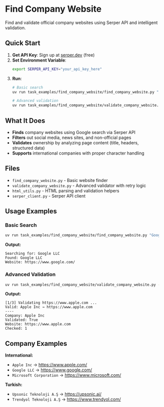 # Find Company Website

Find and validate official company websites using Serper API and intelligent validation.

## Quick Start

1. **Get API Key**: Sign up at [serper.dev](https://serper.dev/) (free)
2. **Set Environment Variable**:
   ```bash
   export SERPER_API_KEY="your_api_key_here"
   ```
3. **Run**:
   ```bash
   # Basic search
   uv run task_examples/find_company_website/find_company_website.py "Apple Inc"
   
   # Advanced validation
   uv run task_examples/find_company_website/validate_company_website.py --company "Apple Inc"
   ```

## What It Does

- **Finds** company websites using Google search via Serper API
- **Filters** out social media, news sites, and non-official pages
- **Validates** ownership by analyzing page content (title, headers, structured data)
- **Supports** international companies with proper character handling

## Files

- `find_company_website.py` - Basic website finder
- `validate_company_website.py` - Advanced validator with retry logic
- `html_utils.py` - HTML parsing and validation helpers
- `serper_client.py` - Serper API client

## Usage Examples

### Basic Search
```bash
uv run task_examples/find_company_website/find_company_website.py "Google LLC"
```

**Output:**
```
Searching for: Google LLC
Found: Google LLC
Website: https://www.google.com/
```

### Advanced Validation
```bash
uv run task_examples/find_company_website/validate_company_website.py --company "Apple Inc"
```

**Output:**
```
[1/3] Validating https://www.apple.com ...
Valid: Apple Inc → https://www.apple.com
----
Company: Apple Inc
Validated: True
Website: https://www.apple.com
Checked: 1
```

## Company Examples

**International:**
- `Apple Inc` → https://www.apple.com/
- `Google LLC` → https://www.google.com/
- `Microsoft Corporation` → https://www.microsoft.com/

**Turkish:**
- `Upsonic Teknoloji A.Ş` → https://upsonic.ai/
- `Trendyol Teknoloji A.Ş` → https://www.trendyol.com/
